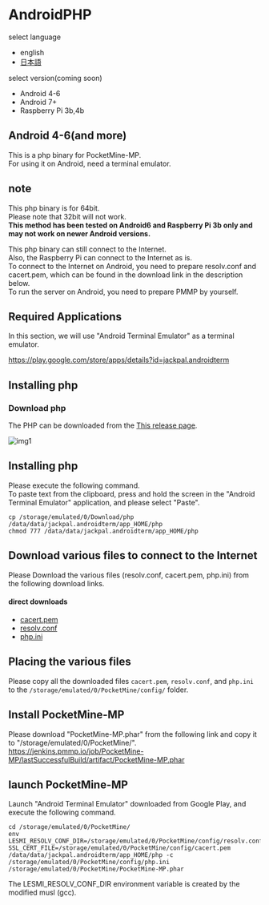 # AndroidPHP
select language
-  english  
- [日本語](https://github.com/DaisukeDaisuke/AndroidPHP/blob/master/README_JP.md)
  
select version(coming soon)
- Android 4-6  
- Android 7+
- Raspberry Pi 3b,4b
## Android 4-6(and more)
This is a php binary for PocketMine-MP.  
For using it on Android, need a terminal emulator.  
### 
## note
This php binary is for 64bit.  
Please note that 32bit will not work.  
**This method has been tested on Android6 and Raspberry Pi 3b only and may not work on newer Android versions.**
  
This php binary can still connect to the Internet.  
Also, the Raspberry Pi can connect to the Internet as is.  
To connect to the Internet on Android, you need to prepare resolv.conf and cacert.pem, which can be found in the download link in the description below.    
To run the server on Android, you need to prepare PMMP by yourself.  
 
## Required Applications
In this section, we will use "Android Terminal Emulator" as a terminal emulator.   
  
https://play.google.com/store/apps/details?id=jackpal.androidterm  

## Installing php
### Download php
The PHP can be downloaded from the [This release page](https://github.com/DaisukeDaisuke/AndroidPHP/releases).

![img1](https://user-images.githubusercontent.com/17798680/73345192-f9324300-42c6-11ea-9036-c162bf03c5bd.png)

## Installing php
Please execute the following command.  
To paste text from the clipboard, press and hold the screen in the "Android Terminal Emulator" application, and please select "Paste".
```
cp /storage/emulated/0/Download/php /data/data/jackpal.androidterm/app_HOME/php
chmod 777 /data/data/jackpal.androidterm/app_HOME/php
```

## Download various files to connect to the Internet
Please Download the various files (resolv.conf, cacert.pem, php.ini) from the following download links.  
  
#### direct downloads
- [cacert.pem](https://curl.haxx.se/ca/cacert.pem)  
- [resolv.conf](https://www.dropbox.com/s/xwta1aobds1557e/resolv.conf?dl=1)  
- [php.ini](https://github.com/DaisukeDaisuke/AndroidPHP/releases/latest/download/php.ini)  

## Placing the various files
Please copy all the downloaded files `cacert.pem`, `resolv.conf`, and `php.ini` to the `/storage/emulated/0/PocketMine/config/` folder. 
 
## Install PocketMine-MP
Please download "PocketMine-MP.phar" from the following link and copy it to "/storage/emulated/0/PocketMine/".
https://jenkins.pmmp.io/job/PocketMine-MP/lastSuccessfulBuild/artifact/PocketMine-MP.phar

## launch PocketMine-MP
Launch "Android Terminal Emulator" downloaded from Google Play, and execute the following command.
```
cd /storage/emulated/0/PocketMine/
env LESMI_RESOLV_CONF_DIR=/storage/emulated/0/PocketMine/config/resolv.conf SSL_CERT_FILE=/storage/emulated/0/PocketMine/config/cacert.pem /data/data/jackpal.androidterm/app_HOME/php -c /storage/emulated/0/PocketMine/config/php.ini /storage/emulated/0/PocketMine/PocketMine-MP.phar
```
The LESMI_RESOLV_CONF_DIR environment variable is created by the modified musl (gcc).
